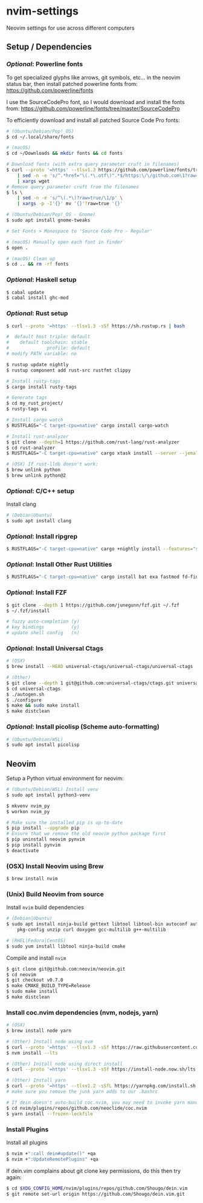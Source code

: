 nvim-settings
=============

Neovim settings for use across different computers


## Setup / Dependencies ##


### _Optional_: Powerline fonts ###

To get specialized glyphs like arrows, git symbols, etc... in the neovim status
bar, then install patched powerline fonts from:
https://github.com/powerline/fonts

I use the SourceCodePro font, so I would download and install the fonts from:
https://github.com/powerline/fonts/tree/master/SourceCodePro

To efficiently download and install all patched Source Code Pro fonts:

```bash
# (Ubuntu/Debian/Pop!_OS)
$ cd ~/.local/share/fonts

# (macOS)
$ cd ~/Downloads && mkdir fonts && cd fonts

# Download fonts (with extra query parameter cruft in filenames)
$ curl --proto '=https' --tlsv1.3 https://github.com/powerline/fonts/tree/master/SourceCodePro \
    | sed -n -e 's/^.*href="\(.*\.otf\)".*$/https:\/\/github.com\1?raw=true/p' \
    | xargs wget
# Remove query parameter cruft from the filenames
$ ls \
    | sed -n -e 's/^\(.*\)?raw=true/\1/p' \
    | xargs -p -I'{}' mv '{}'?raw=true '{}'

# (Ubuntu/Debian/Pop!_OS - Gnome)
$ sudo apt install gnome-tweaks

# Set Fonts > Monospace to 'Source Code Pro - Regular'

# (macOS) Manually open each font in finder
$ open .

# (macOS) Clean up
$ cd .. && rm -rf fonts
```


### _Optional_: Haskell setup ###

```bash
$ cabal update
$ cabal install ghc-mod
```


### _Optional_: Rust setup ###

```bash
$ curl --proto '=https' --tlsv1.3 -sSf https://sh.rustup.rs | bash

#  default host triple: default
#    default toolchain: stable
#              profile: default
# modify PATH variable: no

$ rustup update nightly
$ rustup component add rust-src rustfmt clippy

# Install rusty-tags
$ cargo install rusty-tags

# Generate tags
$ cd my_rust_project/
$ rusty-tags vi

# Install cargo watch
$ RUSTFLAGS="-C target-cpu=native" cargo install cargo-watch

# Install rust-analyzer
$ git clone --depth=1 https://github.com/rust-lang/rust-analyzer
$ cd rust-analyzer
$ RUSTFLAGS="-C target-cpu=native" cargo xtask install --server --jemalloc

# (OSX) If rust-lldb doesn't work:
$ brew unlink python
$ brew unlink python@2
```


### _Optional_: C/C++ setup ###

Install clang

```bash
# (Debian|Ubuntu)
$ sudo apt install clang
```


### _Optional_: Install ripgrep ###

```bash
$ RUSTFLAGS="-C target-cpu=native" cargo +nightly install --features="simd-accel" ripgrep
```


### _Optional_: Install Other Rust Utilities ###

```bash
$ RUSTFLAGS="-C target-cpu=native" cargo install bat exa fastmod fd-find just
```


### _Optional_: Install FZF ###

```bash
$ git clone --depth 1 https://github.com/junegunn/fzf.git ~/.fzf
$ ~/.fzf/install

# fuzzy auto-completion (y)
# key bindings          (y)
# update shell config   (n)
```


### _Optional_: Install Universal Ctags ###

```bash
# (OSX)
$ brew install --HEAD universal-ctags/universal-ctags/universal-ctags

# (Other)
$ git clone --depth 1 git@github.com:universal-ctags/ctags.git universal-ctags
$ cd universal-ctags
$ ./autogen.sh
$ ./configure
$ make && sudo make install
$ make distclean
```


### _Optional_: Install picolisp (Scheme auto-formatting) ###

```bash
# (Ubuntu/Debian/WSL)
$ sudo apt install picolisp
```

## Neovim ##


Setup a Python virtual environment for neovim:

```bash
# (Ubuntu/Debian/WSL) Install venv
$ sudo apt install python3-venv

$ mkvenv nvim_py
$ workon nvim_py

# Make sure the installed pip is up-to-date
$ pip install --upgrade pip
# Ensure that we remove the old neovim python package first
$ pip uninstall neovim pynvim
$ pip install pynvim
$ deactivate
```


### (OSX) Install Neovim using Brew ###

```bash
$ brew install nvim
```


### (Unix) Build Neovim from source ###


Install `nvim` build dependencies

```bash
# (Debian|Ubuntu)
$ sudo apt install ninja-build gettext libtool libtool-bin autoconf automake cmake g++ \
    pkg-config unzip curl doxygen gcc-multilib g++-multilib

# (RHEL|Fedora|CentOS)
$ sudo yum install libtool ninja-build cmake
```

Compile and install `nvim`

```bash
$ git clone git@github.com:neovim/neovim.git
$ cd neovim
$ git checkout v0.7.0
$ make CMAKE_BUILD_TYPE=Release
$ sudo make install
$ make distclean
```


### Install coc.nvim dependencies (nvm, nodejs, yarn)

```bash
# (OSX)
$ brew install node yarn

# (Other) Install node using nvm
$ curl --proto '=https' --tlsv1.3 -sSf https://raw.githubusercontent.com/nvm-sh/nvm/v0.39.1/install.sh | bash
$ nvm install --lts

# (Other) Install node using direct install
$ curl --proto '=https' --tlsv1.3 -sSf https://install-node.now.sh/lts | bash

# (Other) Install yarn
$ curl --proto '=https' --tlsv1.2 -sSfL https://yarnpkg.com/install.sh | bash 
# make sure you remove the junk yarn adds to our .bashrc

# If dein doesn't auto-build coc.nvim, you may need to invoke yarn manually
$ cd nvim/plugins/repos/github.com/neoclide/coc.nvim
$ yarn install --frozen-lockfile
```


### Install Plugins ###

Install all plugins

```bash
$ nvim +":call dein#update()" +qa
$ nvim +":UpdateRemotePlugins" +qa
```

If dein.vim complains about git clone key permissions, do this then try again:

```bash
$ cd $XDG_CONFIG_HOME/nvim/plugins/repos/github.com/Shougo/dein.vim
$ git remote set-url origin https://github.com/Shougo/dein.vim.git
```
